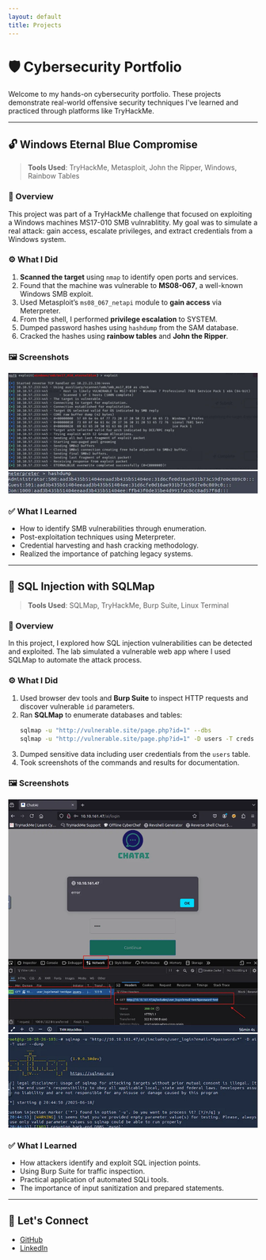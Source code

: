 ```yaml
---
layout: default
title: Projects
---
```


# 🛡️ Cybersecurity Portfolio

Welcome to my hands-on cybersecurity portfolio. These projects demonstrate real-world offensive security techniques I've learned and practiced through platforms like TryHackMe.

---

## 🔓 Windows Eternal Blue Compromise

> **Tools Used**: TryHackMe, Metasploit, John the Ripper, Windows, Rainbow Tables

### 🧠 Overview
This project was part of a TryHackMe challenge that focused on exploiting a Windows machines MS17-010 SMB vulnrablitity. My goal was to simulate a real attack: gain access, escalate privileges, and extract credentials from a Windows system.

### ⚙️ What I Did
1. **Scanned the target** using `nmap` to identify open ports and services.
2. Found that the machine was vulnerable to **MS08-067**, a well-known Windows SMB exploit.
3. Used Metasploit’s `ms08_067_netapi` module to **gain access** via Meterpreter.
4. From the shell, I performed **privilege escalation** to SYSTEM.
5. Dumped password hashes using `hashdump` from the SAM database.
6. Cracked the hashes using **rainbow tables** and **John the Ripper**.

### 🖼️ Screenshots
![SMB Exploit Execution](assets/images/smb_exploit.png)
![Hashdump Output](assets/images/hashdump.png)

### ✅ What I Learned
- How to identify SMB vulnerabilities through enumeration.
- Post-exploitation techniques using Meterpreter.
- Credential harvesting and hash cracking methodology.
- Realized the importance of patching legacy systems.

---

## 🩻 SQL Injection with SQLMap

> **Tools Used**: SQLMap, TryHackMe, Burp Suite, Linux Terminal

### 🧠 Overview
In this project, I explored how SQL injection vulnerabilities can be detected and exploited. The lab simulated a vulnerable web app where I used SQLMap to automate the attack process.

### ⚙️ What I Did
1. Used browser dev tools and **Burp Suite** to inspect HTTP requests and discover vulnerable `id` parameters.
2. Ran **SQLMap** to enumerate databases and tables:
   ```bash
   sqlmap -u "http://vulnerable.site/page.php?id=1" --dbs
   sqlmap -u "http://vulnerable.site/page.php?id=1" -D users -T creds --dump
   ```
3. Dumped sensitive data including user credentials from the `users` table.
4. Took screenshots of the commands and results for documentation.

### 🖼️ Screenshots
![SQLMap Run](assets/images/sqlmap-run.png)
![Dumped User Table](assets/images/sqlmap-dump.png)

### ✅ What I Learned
- How attackers identify and exploit SQL injection points.
- Using Burp Suite for traffic inspection.
- Practical application of automated SQLi tools.
- The importance of input sanitization and prepared statements.

---

## 📢 Let's Connect
- [GitHub](https://github.com/davidhnna)
- [LinkedIn](https://linkedin.com/in/david-hanna-a73756304/)

